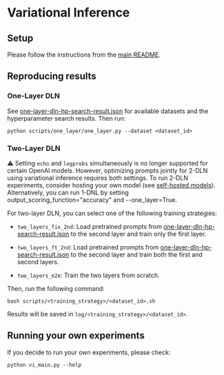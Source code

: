 # Variational Inference

## Setup

Please follow the instructions from the [main README](../../README.md).


## Reproducing results


### One-Layer DLN

See [one-layer-dln-hp-search-result.json](./one-layer-dln-hp-search-result.json) for available datasets and the hyperparameter search results. Then run:

    python scripts/one_layer/one_layer.py --dataset <dataset_id>


### Two-Layer DLN

:warning: Setting `echo` and `logprobs` simultaneously is no longer supported for certain OpenAI models.
However, optimizing prompts jointly for 2-DLN using variational inference requires both settings.
To run 2-DLN experiments, consider hosting your own model (see [self-hosted models](../../README.md#setup-self-hosted-models-vllm)).
Alternatively, you can run 1-DNL by setting output_scoring_function="accuracy" and --one_layer=True.


For two-layer DLN, you can select one of the following training strategies:

- `two_layers_fix_2nd`: Load pretrained prompts from [one-layer-dln-hp-search-result.json](./one-layer-dln-hp-search-result.json) to the second layer and train only the first layer.

- `two_layers_ft_2nd`: Load pretrained prompts from [one-layer-dln-hp-search-result.json](./one-layer-dln-hp-search-result.json) to the second layer and train both the first and second layers.

- `two_layers_e2e`: Train the two layers from scratch.

Then, run the following command:

    bash scripts/<training_strategy>/<dataset_id>.sh

Results will be saved in `log/<training_strategy>/<dataset_id>`.


## Running your own experiments

If you decide to run your own experiments, please check:

    python vi_main.py --help
